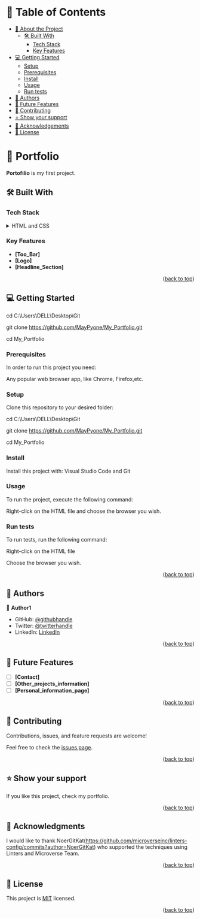 <a name="readme-top"></a>

# 📗 Table of Contents

- [📖 About the Project](#about-project)
  - [🛠 Built With](#built-with)
    - [Tech Stack](#tech-stack)
    - [Key Features](#key-features)
- [💻 Getting Started](#getting-started)
  - [Setup](#setup)
  - [Prerequisites](#prerequisites)
  - [Install](#install)
  - [Usage](#usage)
  - [Run tests](#run-tests)
- [👥 Authors](#authors)
- [🔭 Future Features](#future-features)
- [🤝 Contributing](#contributing)
- [⭐️ Show your support](#support)
- [🙏 Acknowledgements](#acknowledgements)
- [📝 License](#license)

<!-- PROJECT DESCRIPTION -->

# 📖 Portfolio <a name="about-project"></a>



**Portofilio** is  my first project.

## 🛠 Built With <a name="built-with"></a>

### Tech Stack <a name="tech-stack"></a>



<details>
  <summary>HTML and CSS</summary>
  <ul>
    <li><a href="https://reactjs.org/">React.js</a></li>
  </ul>
</details>


<!-- Features -->

### Key Features <a name="key-features"></a>



-  **[Too_Bar]**
- **[Logo]**
- **[Headline_Section]**

<p align="right">(<a href="#readme-top">back to top</a>)</p>


<!-- GETTING STARTED -->

## 💻 Getting Started <a name="getting-started"></a>

cd C:\Users\DELL\Desktop\Git

  git clone https://github.com/MayPyone/My_Portfolio.git
  
  cd My_Portfolio

### Prerequisites

In order to run this project you need:

Any popular web browser app, like Chrome, Firefox,etc.

### Setup

Clone this repository to your desired folder:

  cd C:\Users\DELL\Desktop\Git
  
  git clone https://github.com/MayPyone/My_Portfolio.git
  
  cd My_Portfolio



### Install

Install this project with:
Visual Studio Code and Git


### Usage

To run the project, execute the following command:

Right-click on the HTML file
and choose the browser you wish. 



### Run tests

To run tests, run the following command:

Right-click on the HTML file

Choose the browser you wish. 



<p align="right">(<a href="#readme-top">back to top</a>)</p>

<!-- AUTHORS -->

## 👥 Authors <a name="authors"></a>


👤 **Author1**

- GitHub: [@githubhandle](https://github.com/MayPyone)
- Twitter: [@twitterhandle](https://twitter.com/maypyone015)
- LinkedIn: [LinkedIn](https://www.linkedin.com/in/may-pyone-9439961a3/)


<p align="right">(<a href="#readme-top">back to top</a>)</p>

<!-- FUTURE FEATURES -->

## 🔭 Future Features <a name="future-features"></a>



- [ ] **[Contact]**
- [ ] **[Other_projects_information]**
- [ ] **[Personal_information_page]**

<p align="right">(<a href="#readme-top">back to top</a>)</p>

<!-- CONTRIBUTING -->

## 🤝 Contributing <a name="contributing"></a>

Contributions, issues, and feature requests are welcome!

Feel free to check the [issues page](../../issues/).

<p align="right">(<a href="#readme-top">back to top</a>)</p>

<!-- SUPPORT -->

## ⭐️ Show your support <a name="support"></a>



If you like this project, check my portfolio.

<p align="right">(<a href="#readme-top">back to top</a>)</p>

<!-- ACKNOWLEDGEMENTS -->

## 🙏 Acknowledgments <a name="acknowledgements"></a>



I would like to thank NoerGitKat(https://github.com/microverseinc/linters-config/commits?author=NoerGitKat) who supported the techniques using Linters and Microverse Team.

<p align="right">(<a href="#readme-top">back to top</a>)</p>




<!-- LICENSE -->

## 📝 License <a name="license"></a>

This project is [MIT](https://choosealicense.com/licenses/mit/) licensed.



<p align="right">(<a href="#readme-top">back to top</a>)</p>